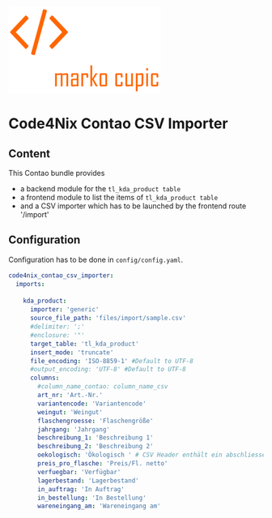 ![Alt text](docs/logo.png?raw=true "logo")

# Code4Nix Contao CSV Importer

## Content
This Contao bundle provides
- a backend module for the `tl_kda_product table`
- a frontend module to list the items of `tl_kda_product table`
- and a CSV importer which has to be launched by the frontend route '/import'

## Configuration
Configuration has to be done in `config/config.yaml`.

```yaml
code4nix_contao_csv_importer:
  imports:

    kda_product:
      importer: 'generic'
      source_file_path: 'files/import/sample.csv'
      #delimiter: ';'
      #enclosure: '"'
      target_table: 'tl_kda_product'
      insert_mode: 'truncate'
      file_encoding: 'ISO-8859-1' #Default to UTF-8
      #output_encoding: 'UTF-8' #Default to UTF-8
      columns:
        #column_name_contao: column_name_csv
        art_nr: 'Art.-Nr.'
        variantencode: 'Variantencode'
        weingut: 'Weingut'
        flaschengroesse: 'Flaschengröße'
        jahrgang: 'Jahrgang'
        beschreibung_1: 'Beschreibung 1'
        beschreibung_2: 'Beschreibung 2'
        oekologisch: 'Ökologisch ' # CSV Header enthält ein abschliessendes Leerzeichen -> unsauber!
        preis_pro_flasche: 'Preis/Fl. netto'
        verfuegbar: 'Verfügbar'
        lagerbestand: 'Lagerbestand'
        in_auftrag: 'In Auftrag'
        in_bestellung: 'In Bestellung'
        wareneingang_am: 'Wareneingang am'
```
